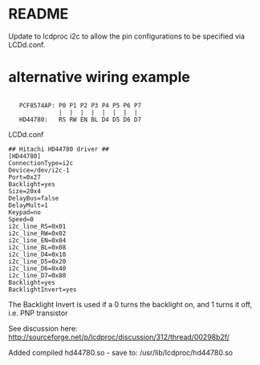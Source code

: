 # README #

Update to lcdproc i2c to allow the pin configurations to be specified via LCDd.conf.

# alternative wiring example #


```

   PCF8574AP: P0 P1 P2 P3 P4 P5 P6 P7
              |  |  |  |  |  |  |  |
   HD44780:   RS RW EN BL D4 D5 D6 D7

```

LCDd.conf

```
## Hitachi HD44780 driver ##
[HD44780]
ConnectionType=i2c
Device=/dev/i2c-1
Port=0x27
Backlight=yes
Size=20x4
DelayBus=false
DelayMult=1
Keypad=no
Speed=0
i2c_line_RS=0x01
i2c_line_RW=0x02
i2c_line_EN=0x04
i2c_line_BL=0x08
i2c_line_D4=0x10
i2c_line_D5=0x20
i2c_line_D6=0x40
i2c_line_D7=0x80
Backlight=yes
BacklightInvert=yes
```

The Backlight Invert is used if a 0 turns the backlight on, and 1 turns it off, i.e. PNP
 transistor

See discussion here:
http://sourceforge.net/p/lcdproc/discussion/312/thread/00298b2f/


Added compiled hd44780.so - save to:
/usr/lib/lcdproc/hd44780.so
